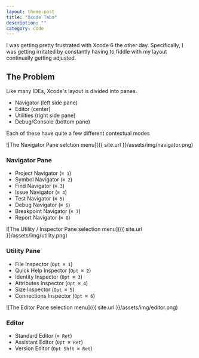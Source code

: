 ```yaml
---
layout: theme:post
title: "Xcode Tabs"
description: ""
category: code
---
```


I was getting pretty frustrated with Xcode 6 the other day. Specifically, I was getting irritated by constantly having to fiddle with my layout continually getting adjusted. 

## The Problem

Like many IDEs, Xcode's layout is divided into panes.

* Navigator (left side pane)
* Editor (center)
* Utilities (right side pane)
* Debug/Console (bottom pane)

Each of these have quite a few different contextual modes

![The Navigator Pane selction menu]({{ site.url }}/assets/img/navigator.png)

### Navigator Pane
 * Project Navigator (`⌘ 1`)
 * Symbol Navigator (`⌘ 2`) 
 * Find Navigator (`⌘ 3`)
 * Issue Navigator (`⌘ 4`)
 * Test Navigator (`⌘ 5`)
 * Debug Navigator (`⌘ 6`)
 * Breakpoint Navigator (`⌘ 7`)
 * Report Navigator (`⌘ 8`)

![The Utility / Inspector Pane selection menu]({{ site.url }}/assets/img/utility.png)

### Utility Pane
 * File Inspector (`Opt ⌘ 1`)
 * Quick Help Inspector (`Opt ⌘ 2`)
 * Identity Inspector (`Opt ⌘ 3`)
 * Attributes Inspector (`Opt ⌘ 4`)
 * Size Inspector (`Opt ⌘ 5`)
 * Connections Inspector (`Opt ⌘ 6`)

![The Editor Pane selection menu]({{ site.url }}/assets/img/editor.png)

### Editor
 * Standard Editor (`⌘ Ret`)
 * Assistant Editor (`Opt ⌘ Ret`)
 * Version Editor (`Opt Shft ⌘ Ret`)
